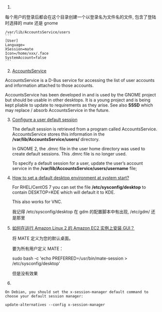 

1. 

每个用户的登录后都会在这个目录创建一个以登录名为文件名的文件, 包含了登陆时选择的 mate 还是  gnome

    /var/lib/AccountsService/users
    ```
    [User]
    Language=
    XSession=mate
    Icon=/home/xxx/.face
    SystemAccount=false
    ```


2. [AccountsService](https://www.freedesktop.org/wiki/Software/AccountsService/)

AccountsService is a D-Bus service for accessing the list of user accounts and
information attached to those accounts.

AccountsService has been developed in and is used by the GNOME project but
should be usable in other desktops. It is a young project and is being kept
pliable to update to requirements as they arise. See also **SSSD** which may
replace / absorb AccountsService in the future.


3. [Configure a user default session](https://help.gnome.org/admin/system-admin-guide/stable/session-user.html.en)

    The default session is retrieved from a program called AccountsService.
    AccountsService stores this information in the
    **/var/lib/AccountsService/users/** directory.

    In GNOME 2, the .dmrc file in the user home directory was used to create
    default sessions. This .dmrc file is no longer used.

    To specify a default session for a user, update the user’s account service
    in the **/var/lib/AccountsService/users/username** file;

4. [How to set a default desktop environment at system start?](https://superuser.com/questions/685970/how-to-set-a-default-desktop-environment-at-system-start)

    For RHEL/CentOS 7 you can set the file **/etc/sysconfig/desktop** to
    contain DESKTOP=KDE which will default it to KDE.

    This also works for VNC.

    我记得 /etc/sysconfig/desktop 在 gdm 的配置脚本中有出现, /etc/gdm/ 还是那里


5. [如何在运行 Amazon Linux 2 的 Amazon EC2 实例上安装 GUI？](https://aws.amazon.com/cn/premiumsupport/knowledge-center/ec2-linux-2-install-gui/)

    将 MATE 定义为您的默认桌面。

    要为所有用户定义 MATE：

    sudo bash -c 'echo PREFERRED=/usr/bin/mate-session > /etc/sysconfig/desktop'

    但是没有效果

6. 

    On Debian, you should set the x-session-manager default command to choose your default session manager:

    update-alternatives --config x-session-manager
